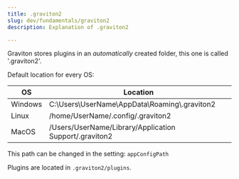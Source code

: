 ```yaml
---
title: .graviton2
slug: dev/fundamentals/graviton2
description: Explanation of .graviton2

---
```



Graviton stores plugins in an _automatically_ created folder, this one is called '.graviton2'.

Default location for every OS:

| OS            | Location                                                        |
| ------------- |-----------------------------------------------------------------|
| Windows       | C:\Users\UserName\AppData\Roaming\\.graviton2                   |
| Linux         | /home/UserName/.config/.graviton2                               |
| MacOS         | /Users/UserName/Library/Application Support/.graviton2          |

This path can be changed in the setting: `appConfigPath`

Plugins are located in `.graviton2/plugins`.
